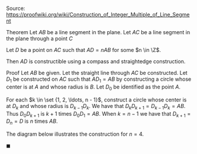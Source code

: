 # 

Source: https://proofwiki.org/wiki/Construction_of_Integer_Multiple_of_Line_Segment

Theorem
Let $AB$ be a line segment in the plane.
Let $AC$ be a line segment in the plane through a point $C$

Let $D$ be a point on $AC$ such that $AD = n AB$ for some $n \in \Z$.

Then $AD$ is constructible using a compass and straightedge construction.


Proof
Let $AB$ be given.
Let the straight line through $AC$ be constructed.
Let $D_1$ be constructed on $AC$ such that $A D_1 = AB$ by constructing a circle whose center is at $A$ and whose radius is $B$.
Let $D_0$ be identified as the point $A$.

For each $k \in \set {1, 2, \ldots, n - 1}$, construct a circle whose center is at $D_k$ and whose radius is $D_{k - 1} D_k$.
We have that $D_k D_{k + 1} = D_{k - 1} D_k = AB$.
Thus $D_0 D_{k + 1}$ is ${k + 1}$ times $D_0 D_1 = AB$.
When $k = n - 1$ we have that $D_{k + 1} = D_n = D$ is $n$ times $AB$.

The diagram below illustrates the construction for $n = 4$.


$\blacksquare$





